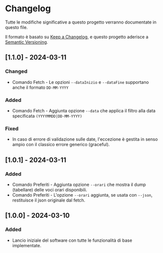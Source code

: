# Changelog

Tutte le modifiche significative a questo progetto verranno documentate in questo file.

Il formato è basato su [Keep a Changelog](https://keepachangelog.com/en/1.0.0/), e questo progetto aderisce a [Semantic Versioning](https://semver.org/spec/v2.0.0.html).

## [1.1.0] - 2024-03-11

### Changed
- Comando Fetch - Le opzioni `--dataInizio` e `--dataFine` supportano anche il formato `DD-MM-YYYY`

### Added
- Comando Fetch - Aggiunta opzione `--data` che applica il filtro alla data specificata `(YYYYMMDD|DD-MM-YYYY)`

### Fixed
- In caso di errore di validazione sulle date, l'eccezione è gestita in senso ampio con il classico errore generico (graceful).

## [1.0.1] - 2024-03-11

### Added
- Comando Preferiti - Aggiunta opzione `--orari` che mostra il dump (tabellare) delle voci orari disponibili.
- Comando Preferiti - L'opzione `--orari` aggiunta, se usata con `--json`, restituisce il json originale dal fetch.

## [1.0.0] - 2024-03-10

### Added
- Lancio iniziale del software con tutte le funzionalità di base implementate.

